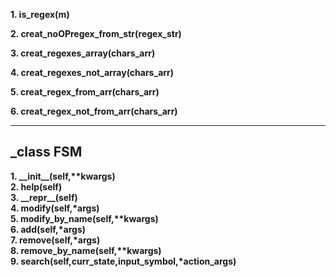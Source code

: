 

__1. is\_regex(m)__ <br>

__2. creat\_noOPregex\_from\_str(regex_str)__ <br>

__3. creat\_regexes\_array(chars_arr)__ <br>

__4. creat\_regexes\_not\_array(chars_arr)__ <br>

__5. creat\_regex\_from\_arr(chars_arr)__ <br>

__6. creat\_regex\_not\_from\_arr(chars_arr)__ <br>

-----------
_class FSM
-----------

__1. \_\_init\_\_(self,**kwargs)__ <br>
__2. help(self)__ <br>
__3. \_\_repr\_\_(self)__ <br>
__4. modify(self,*args)__  <br>
__5. modify_by_name(self,**kwargs)__ <br>
__6. add(self,*args)__ <br>
__7. remove(self,*args)__ <br>
__8. remove_by_name(self,**kwargs)__ <br>
__9. search(self,curr_state,input_symbol,*action_args)__ <br>

